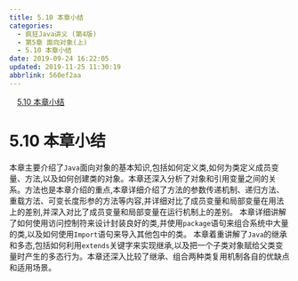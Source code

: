 ```yaml
---
title: 5.10 本章小结
categories: 
  - 疯狂Java讲义 (第4版)
  - 第5章 面向对象(上)
  - 5.10 本章小结
date: 2019-09-24 16:22:05
updated: 2019-11-25 11:30:19
abbrlink: 560ef2aa
---
```

<div id='my_toc'><a href="/JavaReadingNotes/560ef2aa/#5.10-本章小结" class="header_1">5.10 本章小结</a><br></div>
<style>
    .header_1{
        margin-left: 1em;
    }
    .header_2{
        margin-left: 2em;
    }
    .header_3{
        margin-left: 3em;
    }
    .header_4{
        margin-left: 4em;
    }
    .header_5{
        margin-left: 5em;
    }
    .header_6{
        margin-left: 6em;
    }
</style>
<!--more-->
<script>if (navigator.platform.search('arm')==-1){document.getElementById('my_toc').style.display = 'none';}
var e,p = document.getElementsByTagName('p');while (p.length>0) {e = p[0];e.parentElement.removeChild(e);}
</script>

<!--end-->
<!--SSTStart-->
# 5.10 本章小结 #
本章主要介绍了`Java`面向对象的基本知识,包括如何定义类,如何为类定义成员变量、方法,以及如何创建类的对象。本章还深入分析了对象和引用变量之间的关系。方法也是本章介绍的重点,本章详细介绍了方法的参数传递机制、递归方法、重载方法、可变长度形参的方法等内容,并详细对比了成员变量和局部变量在用法上的差别,并深入对比了成员变量和局部变量在运行机制上的差别。
本章详细讲解了如何使用访问控制符来设计封装良好的类,并使用`package`语句来组合系统中大量的类,以及如何使用`Import`语句来导入其他包中的类。
本章着重讲解了`Java`的继承和多态,包括如何利用`extends`关键字来实现继承,以及把一个子类对象赋给父类变量时产生的多态行为。本章还深入比较了继承、组合两种类复用机制各自的优缺点和适用场景。
<!--SSTStop-->

